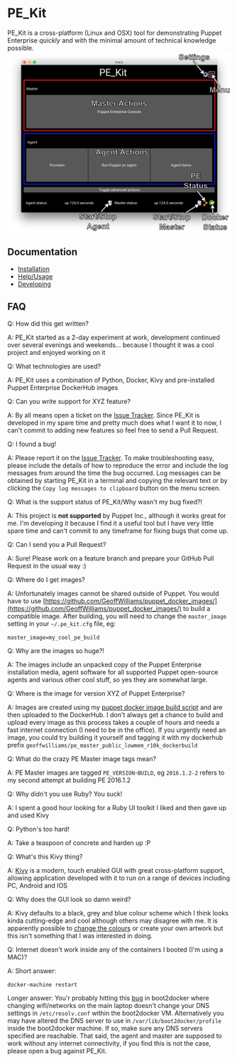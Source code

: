 # PE_Kit
PE_Kit is a cross-platform (Linux and OSX) tool for demonstrating Puppet Enterprise _quickly_ and with the minimal amount of technical knowledge possible.
![main screen](images/main_screen.png)

## Documentation
* [Installation](doc/install.md)
* [Help/Usage](doc/help.md)
* [Developing](doc/develop.md)


## FAQ
Q: How did this get written?

A: PE_Kit started as a 2-day experiment at work, development continued over several evenings and weekends... because I thought it was a cool project and enjoyed working on it

Q: What technologies are used?

A: PE_Kit uses a combination of Python, Docker, Kivy and pre-installed Puppet Enterprise DockerHub images

Q: Can you write support for XYZ feature?

A: By all means open a ticket on the [Issue Tracker](https://github.com/GeoffWilliams/pe_kit/issues).  Since PE_Kit is developed in my spare time and pretty much does what I want it to now, I can't commit to adding new features so feel free to send a Pull Request.

Q: I found a bug!

A: Please report it on the [Issue Tracker](https://github.com/GeoffWilliams/pe_kit/issues).  To make troubleshooting easy, please include the details of how to reproduce the error and include the log messages from around the time the bug occurred.  Log messages can be obtained by starting PE_Kit in a terminal and copying the relevant text or by clicking the `Copy log messages to clipboard` button on the menu screen.

Q: What is the support status of PE_Kit/Why wasn't my bug fixed?!

A: This project is **not supported** by Puppet Inc., although it works great for me.  I'm developing it because I find it a useful tool but I have very little spare time and can't commit to any timeframe for fixing bugs that come up.

Q: Can I send you a Pull Request?

A: Sure!  Please work on a feature branch and prepare your GitHub Pull Request in the usual way :)

Q: Where do I get images?

A: Unfortunately images cannot be shared outside of Puppet.  You would have to use [https://github.com/GeoffWilliams/puppet_docker_images/](https://github.com/GeoffWilliams/puppet_docker_images/) to build a compatible image.  After building, you will need to change the `master_image` setting in your `~/.pe_kit.cfg` file, eg:

```
master_image=my_cool_pe_build
```

Q: Why are the images so huge?!

A: The images include an unpacked copy of the Puppet Enterprise installation media, agent software for all supported Puppet open-source agents and various other cool stuff, so yes they are somewhat large.

Q: Where is the image for version XYZ of Puppet Enterprise?

A: Images are created using my [puppet docker image build script](https://github.com/GeoffWilliams/puppet_docker_images) and are then uploaded to the DockerHub.  I don't always get a chance to build and upload every image as this process takes a couple of hours and needs a fast internet connection (I need to be in the office).  If you urgently need an image, you could try building it yourself and tagging it with my dockerhub prefix `geoffwilliams/pe_master_public_lowmem_r10k_dockerbuild`

Q: What do the crazy PE Master image tags mean?

A: PE Master images are tagged `PE_VERSION`-`BUILD`, eg `2016.1.2-2` refers to my second attempt at building PE 2016.1.2

Q: Why didn't you use Ruby?  You suck!

A: I spent a good hour looking for a Ruby UI toolkit I liked and then gave up and used Kivy

Q: Python's too hard!

A: Take a teaspoon of concrete and harden up :P

Q: What's this Kivy thing?

A: [Kivy](https://kivy.org/) is a modern, touch enabled GUI with great cross-platform support, allowing application developed with it to run on a range of devices including PC, Android and IOS

Q: Why does the GUI look so damn weird?

A: Kivy defaults to a black, grey and blue colour scheme which I think looks kinda cutting-edge and cool although others may disagree with me.  It is apparently possible to [change the colours](http://www.it-digin.com/blog/?p=216) or create your own artwork but this isn't something that I was interested in doing.

Q: Internet doesn't work inside any of the containers I booted (I'm using a MAC)?

A: Short answer:
```Shell
docker-machine restart
```
Longer answer:  You'r probably hitting this [bug](https://github.com/boot2docker/boot2docker/issues/776) in boot2docker where changing wifi/networks on the main laptop doesn't change your DNS settings in `/etc/resolv.conf` within the boot2docker VM.  Alternatively you may have altered the DNS server to use in `/var/lib/boot2docker/profile` inside the boot2docker machine.  If so, make sure any DNS servers specified are reachable.  That said, the agent and master are supposed to work without any internet connectivity, if you find this is not the case, please open a bug against PE_Kit.
